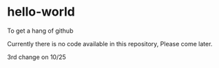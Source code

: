 # hello-world
To get a hang of github

Currently there is no code available in this repository,
Please come later. 

3rd change on 10/25
